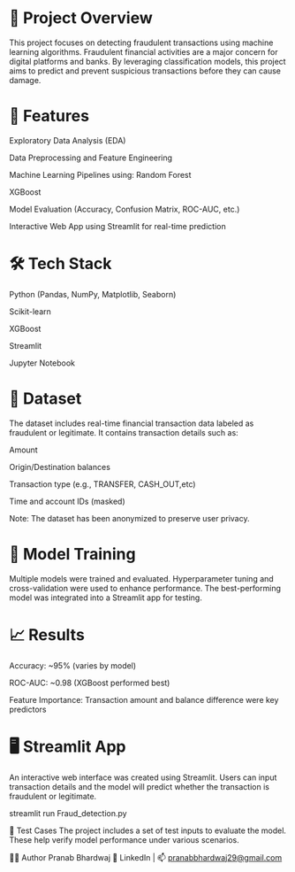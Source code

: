 # 📌 Project Overview
This project focuses on detecting fraudulent transactions using machine learning algorithms. Fraudulent financial activities are a major concern for digital platforms and banks. By leveraging classification models, this project aims to predict and prevent suspicious transactions before they can cause damage.

# 🚀 Features
Exploratory Data Analysis (EDA)

Data Preprocessing and Feature Engineering

Machine Learning Pipelines using:
Random Forest

XGBoost

Model Evaluation (Accuracy, Confusion Matrix, ROC-AUC, etc.)

Interactive Web App using Streamlit for real-time prediction

# 🛠️ Tech Stack
Python (Pandas, NumPy, Matplotlib, Seaborn)

Scikit-learn

XGBoost

Streamlit

Jupyter Notebook 

# 📂 Dataset
The dataset includes real-time financial transaction data labeled as fraudulent or legitimate. It contains transaction details such as:

Amount

Origin/Destination balances

Transaction type (e.g., TRANSFER, CASH_OUT,etc)

Time and account IDs (masked)

Note: The dataset has been anonymized to preserve user privacy.

# 🧠 Model Training
Multiple models were trained and evaluated. Hyperparameter tuning and cross-validation were used to enhance performance. The best-performing model was integrated into a Streamlit app for testing.

# 📈 Results
Accuracy: ~95% (varies by model)

ROC-AUC: ~0.98 (XGBoost performed best)

Feature Importance: Transaction amount and balance difference were key predictors

# 🖥️ Streamlit App
An interactive web interface was created using Streamlit. Users can input transaction details and the model will predict whether the transaction is fraudulent or legitimate.

streamlit run Fraud_detection.py

🧪 Test Cases
The project includes a set of test inputs to evaluate the model. These help verify model performance under various scenarios.

🙋‍♂️ Author
Pranab Bhardwaj
🔗 LinkedIn | 📫 pranabbhardwaj29@gmail.com

